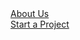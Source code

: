 <!-- wp:group {"align":"full","layout":{"type":"default"}} -->
<div class="wp-block-group alignfull"><!-- wp:cover {"url":"https://liteyeardesign.files.wordpress.com/2023/08/header1.png","id":431,"hasParallax":true,"dimRatio":0,"minHeight":100,"minHeightUnit":"vh","contentPosition":"center center","align":"center","layout":{"type":"default"}} -->
<div class="wp-block-cover aligncenter has-parallax" style="min-height:100vh"><span aria-hidden="true" class="wp-block-cover__background has-background-dim-0 has-background-dim"></span><div role="img" class="wp-block-cover__image-background wp-image-431 has-parallax" style="background-position:50% 50%;background-image:url(https://liteyeardesign.files.wordpress.com/2023/08/header1.png)"></div><div class="wp-block-cover__inner-container"><!-- wp:buttons {"layout":{"type":"flex","justifyContent":"space-between"}} -->
<div class="wp-block-buttons"><!-- wp:button -->
<div class="wp-block-button"><a class="wp-block-button__link wp-element-button" href="https://liteyeardesign.wordpress.com/about/">About Us</a></div>
<!-- /wp:button -->

<!-- wp:button -->
<div class="wp-block-button"><a class="wp-block-button__link wp-element-button" href="mailto:liteyeardesign@gmail.com">Start a Project</a></div>
<!-- /wp:button --></div>
<!-- /wp:buttons --></div></div>
<!-- /wp:cover --></div>
<!-- /wp:group -->

<!-- wp:group {"align":"full","style":{"spacing":{"margin":{"top":"0px","bottom":"0px"}}}} -->
<div class="wp-block-group alignfull" style="margin-top:0px;margin-bottom:0px"><!-- wp:separator -->
<hr class="wp-block-separator has-alpha-channel-opacity"/>
<!-- /wp:separator --></div>
<!-- /wp:group -->

<!-- wp:group {"align":"full","style":{"spacing":{"padding":{"top":"7vw","bottom":"7vw"},"margin":{"top":"0px","bottom":"0px"}}},"layout":{"inherit":true,"type":"constrained"}} -->
<div class="wp-block-group alignfull" style="margin-top:0px;margin-bottom:0px;padding-top:7vw;padding-bottom:7vw"><!-- wp:group {"align":"wide","style":{"spacing":{"padding":{"top":"80px","bottom":"80px"}}},"layout":{"type":"constrained"}} -->
<div class="wp-block-group alignwide" style="padding-top:80px;padding-bottom:80px"><!-- wp:heading {"align":"wide","style":{"typography":{"fontSize":"40px"}}} -->
<h2 class="wp-block-heading alignwide" style="font-size:40px">At Liteyear Design, we're more than just a creative agency; we're your partners in shaping digital excellence. With a passion for innovation and a commitment to crafting unforgettable brand experiences, we specialize in web design, digital marketing, and IT solutions.</h2>
<!-- /wp:heading -->

<!-- wp:heading {"align":"wide","style":{"typography":{"fontSize":"40px"}}} -->
<h2 class="wp-block-heading alignwide" style="font-size:40px"><br>—Welcome to Liteyear Design.</h2>
<!-- /wp:heading --></div>
<!-- /wp:group --></div>
<!-- /wp:group -->

<!-- wp:separator {"backgroundColor":"primary"} -->
<hr class="wp-block-separator has-text-color has-primary-color has-alpha-channel-opacity has-primary-background-color has-background"/>
<!-- /wp:separator -->

<!-- wp:separator {"backgroundColor":"tertiary"} -->
<hr class="wp-block-separator has-text-color has-tertiary-color has-alpha-channel-opacity has-tertiary-background-color has-background"/>
<!-- /wp:separator -->

<!-- wp:columns {"align":"wide","style":{"spacing":{"margin":{"bottom":"0"}}}} -->
<div class="wp-block-columns alignwide" style="margin-bottom:0"><!-- wp:column {"style":{"color":{"text":"#000000"},"elements":{"link":{"color":{"text":"#000000"}}},"spacing":{"padding":{"top":"2em","right":"2em","bottom":"2em","left":"2em"}}},"gradient":"luminous-vivid-amber-to-luminous-vivid-orange"} -->
<div class="wp-block-column has-luminous-vivid-amber-to-luminous-vivid-orange-gradient-background has-text-color has-background has-link-color" style="color:#000000;padding-top:2em;padding-right:2em;padding-bottom:2em;padding-left:2em"><!-- wp:heading {"style":{"typography":{"fontSize":"40px"}}} -->
<h2 class="wp-block-heading" id="single" style="font-size:40px"><strong>Startup Package</strong></h2>
<!-- /wp:heading -->

<!-- wp:paragraph {"align":"left","style":{"typography":{"lineHeight":"1.5","fontSize":"44px"}}} -->
<p class="has-text-align-left" style="font-size:44px;line-height:1.5"><strong>$300</strong></p>
<!-- /wp:paragraph -->

<!-- wp:separator {"opacity":"css","className":"is-style-wide"} -->
<hr class="wp-block-separator has-css-opacity is-style-wide"/>
<!-- /wp:separator -->

<!-- wp:list {"fontSize":"normal"} -->
<ul class="has-normal-font-size"><!-- wp:list-item -->
<li>1yr Free Hosting and Domain</li>
<!-- /wp:list-item -->

<!-- wp:list-item -->
<li>3 Products 3 Categories</li>
<!-- /wp:list-item -->

<!-- wp:list-item -->
<li>Payment Integrations</li>
<!-- /wp:list-item -->

<!-- wp:list-item -->
<li>3 Business Emails</li>
<!-- /wp:list-item --></ul>
<!-- /wp:list -->

<!-- wp:buttons {"align":"full","layout":{"type":"flex","justifyContent":"center","orientation":"horizontal"}} -->
<div class="wp-block-buttons alignfull"><!-- wp:button {"textColor":"white","width":100,"style":{"color":{"background":"#000000"},"border":{"radius":0}},"className":"is-style-fill"} -->
<div class="wp-block-button has-custom-width wp-block-button__width-100 is-style-fill"><a class="wp-block-button__link has-white-color has-text-color has-background no-border-radius wp-element-button" href="mailto:sales@liteyeardesign.com" style="background-color:#000000" target="_blank" rel="noreferrer noopener"><strong>Order Now</strong></a></div>
<!-- /wp:button --></div>
<!-- /wp:buttons --></div>
<!-- /wp:column -->

<!-- wp:column {"style":{"color":{"text":"#000000"},"elements":{"link":{"color":{"text":"#000000"}}},"spacing":{"padding":{"top":"2em","right":"2em","bottom":"2em","left":"2em"}}},"gradient":"luminous-vivid-amber-to-luminous-vivid-orange"} -->
<div class="wp-block-column has-luminous-vivid-amber-to-luminous-vivid-orange-gradient-background has-text-color has-background has-link-color" style="color:#000000;padding-top:2em;padding-right:2em;padding-bottom:2em;padding-left:2em"><!-- wp:heading {"style":{"typography":{"fontSize":"40px"}}} -->
<h2 class="wp-block-heading" id="family" style="font-size:40px">Pro Package</h2>
<!-- /wp:heading -->

<!-- wp:paragraph {"style":{"typography":{"lineHeight":"1.5","fontSize":"44px"}}} -->
<p style="font-size:44px;line-height:1.5"><strong>$600</strong></p>
<!-- /wp:paragraph -->

<!-- wp:separator {"opacity":"css","className":"is-style-wide"} -->
<hr class="wp-block-separator has-css-opacity is-style-wide"/>
<!-- /wp:separator -->

<!-- wp:list {"fontSize":"normal"} -->
<ul class="has-normal-font-size"><!-- wp:list-item -->
<li>1yr Free Hosting and Domain</li>
<!-- /wp:list-item -->

<!-- wp:list-item -->
<li>5 Business Email</li>
<!-- /wp:list-item -->

<!-- wp:list-item -->
<li>Mockup Design</li>
<!-- /wp:list-item -->

<!-- wp:list-item -->
<li>10 Pages Website</li>
<!-- /wp:list-item --></ul>
<!-- /wp:list -->

<!-- wp:buttons {"align":"full","layout":{"type":"flex","justifyContent":"center","orientation":"horizontal"}} -->
<div class="wp-block-buttons alignfull"><!-- wp:button {"textColor":"white","width":100,"style":{"color":{"background":"#000000"},"border":{"radius":0}},"className":"is-style-fill"} -->
<div class="wp-block-button has-custom-width wp-block-button__width-100 is-style-fill"><a class="wp-block-button__link has-white-color has-text-color has-background no-border-radius wp-element-button" href="mailto:sales@liteyeardesign.com" style="background-color:#000000" target="_blank" rel="noreferrer noopener"><strong>Order Now</strong></a></div>
<!-- /wp:button --></div>
<!-- /wp:buttons --></div>
<!-- /wp:column -->

<!-- wp:column {"style":{"color":{"text":"#000000"},"elements":{"link":{"color":{"text":"#000000"}}},"spacing":{"padding":{"top":"2em","right":"2em","bottom":"2em","left":"2em"}}},"gradient":"luminous-vivid-amber-to-luminous-vivid-orange"} -->
<div class="wp-block-column has-luminous-vivid-amber-to-luminous-vivid-orange-gradient-background has-text-color has-background has-link-color" style="color:#000000;padding-top:2em;padding-right:2em;padding-bottom:2em;padding-left:2em"><!-- wp:heading {"style":{"typography":{"fontSize":"40px"}}} -->
<h2 class="wp-block-heading" id="patron" style="font-size:40px"><strong>Elite Package</strong></h2>
<!-- /wp:heading -->

<!-- wp:paragraph {"style":{"typography":{"fontSize":"44px"}}} -->
<p style="font-size:44px"><strong>$900</strong></p>
<!-- /wp:paragraph -->

<!-- wp:separator {"opacity":"css","className":"is-style-wide"} -->
<hr class="wp-block-separator has-css-opacity is-style-wide"/>
<!-- /wp:separator -->

<!-- wp:list {"fontSize":"normal"} -->
<ul class="has-normal-font-size"><!-- wp:list-item -->
<li>2yr Free Hosting and Domain</li>
<!-- /wp:list-item -->

<!-- wp:list-item -->
<li>5 Business Emails</li>
<!-- /wp:list-item -->

<!-- wp:list-item -->
<li>Online Reservation/Appointment Tool</li>
<!-- /wp:list-item -->

<!-- wp:list-item -->
<li>Online Payment Integration</li>
<!-- /wp:list-item --></ul>
<!-- /wp:list -->

<!-- wp:buttons {"align":"full","layout":{"type":"flex","justifyContent":"center","orientation":"horizontal"}} -->
<div class="wp-block-buttons alignfull"><!-- wp:button {"textColor":"white","width":100,"style":{"color":{"background":"#000000"},"border":{"radius":0}}} -->
<div class="wp-block-button has-custom-width wp-block-button__width-100"><a class="wp-block-button__link has-white-color has-text-color has-background no-border-radius wp-element-button" href="mailto:sales@liteyeardesign.com" style="background-color:#000000" target="_blank" rel="noreferrer noopener">Order Now</a></div>
<!-- /wp:button --></div>
<!-- /wp:buttons --></div>
<!-- /wp:column --></div>
<!-- /wp:columns -->

<!-- wp:jetpack/slideshow {"autoplay":true,"delay":5,"ids":[568,569,570,571,572,573,576],"sizeSlug":"large"} -->
<div class="wp-block-jetpack-slideshow aligncenter" data-autoplay="true" data-delay="5" data-effect="slide"><div class="wp-block-jetpack-slideshow_container swiper-container"><ul class="wp-block-jetpack-slideshow_swiper-wrapper swiper-wrapper"><li class="wp-block-jetpack-slideshow_slide swiper-slide"><figure><img alt="" class="wp-block-jetpack-slideshow_image wp-image-568" data-id="568" src="https://liteyeardesign.files.wordpress.com/2023/08/1-2.png?w=1024"/></figure></li><li class="wp-block-jetpack-slideshow_slide swiper-slide"><figure><img alt="" class="wp-block-jetpack-slideshow_image wp-image-569" data-id="569" src="https://liteyeardesign.files.wordpress.com/2023/08/2-3.png?w=1024"/></figure></li><li class="wp-block-jetpack-slideshow_slide swiper-slide"><figure><img alt="" class="wp-block-jetpack-slideshow_image wp-image-570" data-id="570" src="https://liteyeardesign.files.wordpress.com/2023/08/3-3.png?w=1024"/></figure></li><li class="wp-block-jetpack-slideshow_slide swiper-slide"><figure><img alt="" class="wp-block-jetpack-slideshow_image wp-image-571" data-id="571" src="https://liteyeardesign.files.wordpress.com/2023/08/4-4.png?w=1024"/></figure></li><li class="wp-block-jetpack-slideshow_slide swiper-slide"><figure><img alt="" class="wp-block-jetpack-slideshow_image wp-image-572" data-id="572" src="https://liteyeardesign.files.wordpress.com/2023/08/5.png?w=1024"/></figure></li><li class="wp-block-jetpack-slideshow_slide swiper-slide"><figure><img alt="" class="wp-block-jetpack-slideshow_image wp-image-573" data-id="573" src="https://liteyeardesign.files.wordpress.com/2023/08/6.png?w=1024"/></figure></li><li class="wp-block-jetpack-slideshow_slide swiper-slide"><figure><img alt="" class="wp-block-jetpack-slideshow_image wp-image-576" data-id="576" src="https://liteyeardesign.files.wordpress.com/2023/08/black-and-white-modern-company-presentation.png?w=1024"/></figure></li></ul><a class="wp-block-jetpack-slideshow_button-prev swiper-button-prev swiper-button-white" role="button"></a><a class="wp-block-jetpack-slideshow_button-next swiper-button-next swiper-button-white" role="button"></a><a aria-label="Pause Slideshow" class="wp-block-jetpack-slideshow_button-pause" role="button"></a><div class="wp-block-jetpack-slideshow_pagination swiper-pagination swiper-pagination-white"></div></div></div>
<!-- /wp:jetpack/slideshow -->

<!-- wp:cover {"url":"https://liteyeardesign.files.wordpress.com/2023/08/nexp7_ai_development_professional_creative_vector_art_4k_red_bl_cde44a25-e512-4de2-8b2c-10c34c23b56b.png","id":588,"hasParallax":true,"dimRatio":20,"overlayColor":"black","minHeight":40,"minHeightUnit":"vw","contentPosition":"center left","align":"full","style":{"spacing":{"padding":{"top":"7vw","bottom":"7vw","right":"7vw","left":"7vh"}}},"layout":{"type":"default"}} -->
<div class="wp-block-cover alignfull has-parallax has-custom-content-position is-position-center-left" style="padding-top:7vw;padding-right:7vw;padding-bottom:7vw;padding-left:7vh;min-height:40vw"><span aria-hidden="true" class="wp-block-cover__background has-black-background-color has-background-dim-20 has-background-dim"></span><div role="img" class="wp-block-cover__image-background wp-image-588 has-parallax" style="background-position:50% 50%;background-image:url(https://liteyeardesign.files.wordpress.com/2023/08/nexp7_ai_development_professional_creative_vector_art_4k_red_bl_cde44a25-e512-4de2-8b2c-10c34c23b56b.png)"></div><div class="wp-block-cover__inner-container"><!-- wp:group {"style":{"elements":{"link":{"color":{"text":"var:preset|color|white"}}}},"textColor":"white","layout":{"inherit":false,"contentSize":"520px","type":"constrained"}} -->
<div class="wp-block-group has-white-color has-text-color has-link-color"><!-- wp:heading {"level":1,"style":{"spacing":{"margin":{"top":"0px"}}}} -->
<h1 class="wp-block-heading" style="margin-top:0px">Our AI Philosophy</h1>
<!-- /wp:heading -->

<!-- wp:buttons -->
<div class="wp-block-buttons"><!-- wp:button -->
<div class="wp-block-button"><a class="wp-block-button__link wp-element-button" href="https://liteyeardesign.wordpress.com/about/ai-philosophy/">Learn More</a></div>
<!-- /wp:button --></div>
<!-- /wp:buttons --></div>
<!-- /wp:group -->

<!-- wp:buttons {"layout":{"type":"flex","justifyContent":"center"}} -->
<div class="wp-block-buttons"><!-- wp:button /--></div>
<!-- /wp:buttons --></div></div>
<!-- /wp:cover -->

<!-- wp:media-text {"align":"full","mediaId":901,"mediaLink":"https://liteyeardesign.wordpress.com/ccclogo/","mediaType":"image","imageFill":false,"style":{"spacing":{"padding":{"top":"0","right":"0","bottom":"0","left":"0"}}},"backgroundColor":"tertiary"} -->
<div class="wp-block-media-text alignfull is-stacked-on-mobile has-tertiary-background-color has-background" style="padding-top:0;padding-right:0;padding-bottom:0;padding-left:0"><figure class="wp-block-media-text__media"><img src="https://liteyeardesign.files.wordpress.com/2023/09/ccclogo.png?w=1024" alt="" class="wp-image-901 size-full"/></figure><div class="wp-block-media-text__content"><!-- wp:group {"style":{"spacing":{"padding":{"top":"var:preset|spacing|50","right":"var:preset|spacing|40","bottom":"var:preset|spacing|50","left":"var:preset|spacing|40"}}},"layout":{"type":"constrained","contentSize":"480px"}} -->
<div class="wp-block-group" style="padding-top:var(--wp--preset--spacing--50);padding-right:var(--wp--preset--spacing--40);padding-bottom:var(--wp--preset--spacing--50);padding-left:var(--wp--preset--spacing--40)"><!-- wp:heading -->
<h2 class="wp-block-heading">The Creative Code Canvas</h2>
<!-- /wp:heading -->

<!-- wp:paragraph {"fontSize":"small"} -->
<p class="has-small-font-size">"Welcome to 'The Creative Code Canvas,' our weekly blog, and your digital playground for all things tech, graphic design, AI, and beyond. Dive into the dynamic world of creativity and innovation as we explore the intersection of technology and design. Join us on a journey where artistry meets algorithms, and where imagination knows no bounds. Let's decode creativity together!"</p>
<!-- /wp:paragraph -->

<!-- wp:buttons -->
<div class="wp-block-buttons"><!-- wp:button -->
<div class="wp-block-button"><a class="wp-block-button__link wp-element-button" href="https://creativecodecanvas.wordpress.com/" target="_blank" rel="noreferrer noopener">Start Decoding</a></div>
<!-- /wp:button --></div>
<!-- /wp:buttons --></div>
<!-- /wp:group --></div></div>
<!-- /wp:media-text -->

<!-- wp:group {"align":"full","style":{"color":{"background":"#ffffff"},"spacing":{"margin":{"top":"0px","bottom":"0px"}}},"layout":{"inherit":true,"type":"constrained"}} -->
<div class="wp-block-group alignfull has-background" style="background-color:#ffffff;margin-top:0px;margin-bottom:0px"><!-- wp:columns {"verticalAlignment":"center","align":"full","style":{"spacing":{"blockGap":{"left":"0px"}}},"backgroundColor":"tertiary"} -->
<div class="wp-block-columns alignfull are-vertically-aligned-center has-tertiary-background-color has-background"><!-- wp:column {"verticalAlignment":"center","width":"50%"} -->
<div class="wp-block-column is-vertically-aligned-center" style="flex-basis:50%"><!-- wp:group {"style":{"spacing":{"padding":{"right":"10%","left":"10%"}}},"layout":{"type":"constrained"}} -->
<div class="wp-block-group" style="padding-right:10%;padding-left:10%"><!-- wp:heading {"level":1,"style":{"typography":{"fontSize":"68px","lineHeight":"1"},"color":{"text":"#2f2f2f"}},"className":"margin-bottom-none"} -->
<h1 class="wp-block-heading margin-bottom-none has-text-color" style="color:#2f2f2f;font-size:68px;line-height:1">Securing Your Digital Canvas</h1>
<!-- /wp:heading -->

<!-- wp:paragraph {"style":{"typography":{"fontSize":18},"color":{"text":"#2f2f2f"}},"className":"margin-top-half"} -->
<p class="margin-top-half has-text-color" style="color:#2f2f2f;font-size:18px">Download our comprehensive guide to cyber-security, tailored for graphic designers.</p>
<!-- /wp:paragraph -->

<!-- wp:buttons -->
<div class="wp-block-buttons"><!-- wp:button -->
<div class="wp-block-button"><a class="wp-block-button__link wp-element-button" href="https://liteyeardesign.files.wordpress.com/2023/09/securing-your-creative-canvas.pdf" target="_blank" rel="noreferrer noopener">Download</a></div>
<!-- /wp:button --></div>
<!-- /wp:buttons --></div>
<!-- /wp:group --></div>
<!-- /wp:column -->

<!-- wp:column {"verticalAlignment":"center","width":"50%"} -->
<div class="wp-block-column is-vertically-aligned-center" style="flex-basis:50%"><!-- wp:image {"id":908,"sizeSlug":"large","linkDestination":"none"} -->
<figure class="wp-block-image size-large"><img src="https://liteyeardesign.files.wordpress.com/2023/09/nexp7_cyber_security_in_graphic_design_professional_modern_mini_da6c4a60-5dab-4fbb-b6e5-7a1407f88146.png?w=1024" alt="" class="wp-image-908"/></figure>
<!-- /wp:image --></div>
<!-- /wp:column --></div>
<!-- /wp:columns --></div>
<!-- /wp:group -->

<!-- wp:separator -->
<hr class="wp-block-separator has-alpha-channel-opacity"/>
<!-- /wp:separator -->

<!-- wp:group {"align":"full","style":{"spacing":{"padding":{"top":"var:preset|spacing|60","right":"var:preset|spacing|60","bottom":"var:preset|spacing|60","left":"var:preset|spacing|60"}},"elements":{"link":{"color":{"text":"var:preset|color|primary"}}}},"backgroundColor":"tertiary","textColor":"foreground"} -->
<div class="wp-block-group alignfull has-foreground-color has-tertiary-background-color has-text-color has-background has-link-color" style="padding-top:var(--wp--preset--spacing--60);padding-right:var(--wp--preset--spacing--60);padding-bottom:var(--wp--preset--spacing--60);padding-left:var(--wp--preset--spacing--60)"><!-- wp:columns {"style":{"spacing":{"padding":{"top":"40px","bottom":"40px"}}}} -->
<div class="wp-block-columns" style="padding-top:40px;padding-bottom:40px"><!-- wp:column {"width":"66.66%"} -->
<div class="wp-block-column" style="flex-basis:66.66%"><!-- wp:heading -->
<h2 class="wp-block-heading">Here’s what we can do...</h2>
<!-- /wp:heading -->

<!-- wp:paragraph -->
<p>Whether it's an e-commerce platform, portfolio site, or corporate page, Liteyear Design is committed to delivering cutting-edge websites that elevate brands and leave a lasting digital impression.</p>
<!-- /wp:paragraph --></div>
<!-- /wp:column -->

<!-- wp:column {"width":"33.33%"} -->
<div class="wp-block-column" style="flex-basis:33.33%"><!-- wp:image {"id":422,"sizeSlug":"large","linkDestination":"none"} -->
<figure class="wp-block-image size-large"><img src="https://liteyeardesign.files.wordpress.com/2023/08/nexp7_a_modern_website_design_sleek_red_black_yellow_purple_ora_da9be1be-37c2-4684-b265-d2e6c3f0b4ac.png?w=1024" alt="" class="wp-image-422"/></figure>
<!-- /wp:image --></div>
<!-- /wp:column --></div>
<!-- /wp:columns -->

<!-- wp:columns -->
<div class="wp-block-columns"><!-- wp:column -->
<div class="wp-block-column"><!-- wp:image {"id":407,"sizeSlug":"full","linkDestination":"none"} -->
<figure class="wp-block-image size-full"><img src="https://liteyeardesign.files.wordpress.com/2023/08/nexp7_a_modern_website_design_sleek_red_black_yellow_purple_ora_d716e462-4ff3-4ebb-9747-83015a296ba8.png" alt="" class="wp-image-407"/></figure>
<!-- /wp:image --></div>
<!-- /wp:column -->

<!-- wp:column -->
<div class="wp-block-column"><!-- wp:columns -->
<div class="wp-block-columns"><!-- wp:column -->
<div class="wp-block-column"><!-- wp:image {"id":406,"sizeSlug":"full","linkDestination":"none"} -->
<figure class="wp-block-image size-full"><img src="https://liteyeardesign.files.wordpress.com/2023/08/nexp7_a_modern_website_design_sleek_red_black_yellow_purple_ora_75073b70-cceb-427a-8c37-f6584a4c9332.png" alt="" class="wp-image-406"/></figure>
<!-- /wp:image -->

<!-- wp:image {"id":394,"sizeSlug":"large","linkDestination":"none"} -->
<figure class="wp-block-image size-large"><img src="https://liteyeardesign.files.wordpress.com/2023/08/nexp7_professional_brand_design_elements_for_a_modern_company_d_dcbe0d36-63d7-440c-a4be-8fe4a26c75bd.png?w=1024" alt="" class="wp-image-394"/></figure>
<!-- /wp:image --></div>
<!-- /wp:column -->

<!-- wp:column -->
<div class="wp-block-column"><!-- wp:image {"id":405,"sizeSlug":"full","linkDestination":"none"} -->
<figure class="wp-block-image size-full"><img src="https://liteyeardesign.files.wordpress.com/2023/08/nexp7_a_modern_website_design_sleek_red_black_yellow_purple_ora_821e484a-a86f-4351-828e-99aeb7900cb3.png" alt="" class="wp-image-405"/></figure>
<!-- /wp:image -->

<!-- wp:image {"id":391,"sizeSlug":"large","linkDestination":"none"} -->
<figure class="wp-block-image size-large"><img src="https://liteyeardesign.files.wordpress.com/2023/08/nexp7_professional_brand_design_elements_for_a_modern_company_d_277d0bb6-f936-4299-afa8-e7efca56d3ac.png?w=1024" alt="" class="wp-image-391"/></figure>
<!-- /wp:image --></div>
<!-- /wp:column --></div>
<!-- /wp:columns --></div>
<!-- /wp:column --></div>
<!-- /wp:columns -->

<!-- wp:separator -->
<hr class="wp-block-separator has-alpha-channel-opacity"/>
<!-- /wp:separator --></div>
<!-- /wp:group -->

<!-- wp:separator -->
<hr class="wp-block-separator has-alpha-channel-opacity"/>
<!-- /wp:separator -->

<!-- wp:separator -->
<hr class="wp-block-separator has-alpha-channel-opacity"/>
<!-- /wp:separator -->

<!-- wp:group {"align":"full","style":{"spacing":{"padding":{"top":"100px","bottom":"100px"}}},"backgroundColor":"tertiary","textColor":"foreground","layout":{"inherit":true,"type":"constrained"}} -->
<div class="wp-block-group alignfull has-foreground-color has-tertiary-background-color has-text-color has-background" style="padding-top:100px;padding-bottom:100px"><!-- wp:columns {"align":"wide","style":{"spacing":{"blockGap":{"top":"60px","left":"60px"}}}} -->
<div class="wp-block-columns alignwide"><!-- wp:column {"width":"33.33%"} -->
<div class="wp-block-column" style="flex-basis:33.33%"><!-- wp:heading {"style":{"typography":{"fontSize":"53px","lineHeight":"1.1"},"spacing":{"margin":{"top":"0px"}}}} -->
<h2 class="wp-block-heading" style="margin-top:0px;font-size:53px;line-height:1.1">Get in touch</h2>
<!-- /wp:heading -->

<!-- wp:paragraph {"style":{"typography":{"lineHeight":"1.65"}}} -->
<p style="line-height:1.65">Don’t hesitate to reach out with the contact information below, or send a message using the form.</p>
<!-- /wp:paragraph -->

<!-- wp:media-text {"mediaPosition":"right","mediaId":382,"mediaLink":"https://liteyeardesign.wordpress.com/liteyear-logo_black-3/","mediaType":"image","verticalAlignment":"center"} -->
<div class="wp-block-media-text has-media-on-the-right is-stacked-on-mobile is-vertically-aligned-center"><div class="wp-block-media-text__content"><!-- wp:paragraph {"placeholder":"Content…"} -->
<p><strong>Liteyear Design</strong> San Antonio, TX 78237             </p>
<!-- /wp:paragraph -->

<!-- wp:paragraph {"placeholder":"Content…"} -->
<p>817-933-1745</p>
<!-- /wp:paragraph -->

<!-- wp:social-links -->
<ul class="wp-block-social-links"><!-- wp:social-link {"url":"https://www.facebook.com/liteyeardesign/","service":"facebook"} /-->

<!-- wp:social-link {"url":"https://github.com/liteyear","service":"github"} /-->

<!-- wp:social-link {"url":"https://www.linkedin.com/company/liteyear-design","service":"linkedin"} /-->

<!-- wp:social-link {"url":"https://call.whatsapp.com/video/6aHSu7ifKm3ALIFncLxqKU","service":"whatsapp"} /--></ul>
<!-- /wp:social-links --></div><figure class="wp-block-media-text__media"><img src="https://liteyeardesign.files.wordpress.com/2023/08/liteyear-logo_black-3.png?w=507" alt="" class="wp-image-382 size-full"/></figure></div>
<!-- /wp:media-text -->

<!-- wp:paragraph -->
<p><em>Or Email us for a FREE consultation </em>-<br><strong><em><a href="mailto:liteyeardesign@gmail.com">liteyeardesign@gmail.com </a></em></strong></p>
<!-- /wp:paragraph -->

<!-- wp:paragraph -->
<p>© 2023 Liteyear Design</p>
<!-- /wp:paragraph --></div>
<!-- /wp:column -->

<!-- wp:column {"width":"66.66%"} -->
<div class="wp-block-column" style="flex-basis:66.66%"><!-- wp:jetpack/contact-form {"subject":"","to":"","className":"is-style-default"} -->
<div class="wp-block-jetpack-contact-form is-style-default"><!-- wp:jetpack/field-name {"required":true,"requiredText":"(required)"} /-->

<!-- wp:jetpack/field-email {"required":true,"requiredText":"(required)"} /-->

<!-- wp:jetpack/field-textarea {"label":"Message","requiredText":"(required)"} /-->

<!-- wp:jetpack/button {"element":"button","text":"Submit","borderRadius":4,"lock":{"move":false,"remove":true}} /--></div>
<!-- /wp:jetpack/contact-form --></div>
<!-- /wp:column --></div>
<!-- /wp:columns --></div>
<!-- /wp:group -->
